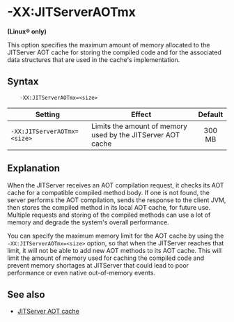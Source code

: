 <!--
* Copyright (c) 2017, 2024 IBM Corp. and others
*
* This program and the accompanying materials are made
* available under the terms of the Eclipse Public License 2.0
* which accompanies this distribution and is available at
* https://www.eclipse.org/legal/epl-2.0/ or the Apache
* License, Version 2.0 which accompanies this distribution and
* is available at https://www.apache.org/licenses/LICENSE-2.0.
*
* This Source Code may also be made available under the
* following Secondary Licenses when the conditions for such
* availability set forth in the Eclipse Public License, v. 2.0
* are satisfied: GNU General Public License, version 2 with
* the GNU Classpath Exception [1] and GNU General Public
* License, version 2 with the OpenJDK Assembly Exception [2].
*
* [1] https://www.gnu.org/software/classpath/license.html
* [2] https://openjdk.org/legal/assembly-exception.html
*
* SPDX-License-Identifier: EPL-2.0 OR Apache-2.0 OR GPL-2.0-only WITH Classpath-exception-2.0 OR GPL-2.0-only WITH OpenJDK-assembly-exception-1.0
-->

# -XX:JITServerAOTmx

**(Linux&reg; only)**

This option specifies the maximum amount of memory allocated to the JITServer AOT cache for storing the compiled code and for the associated data structures that are used in the cache's implementation.

## Syntax

        -XX:JITServerAOTmx=<size>

| Setting                 | Effect | Default                                                                            |
|-------------------------|--------|:----------------------------------------------------------------------------------:|
| `-XX:JITServerAOTmx=<size>`    | Limits the amount of memory used by the JITServer AOT cache |  300 MB                       |

## Explanation

When the JITServer receives an AOT compilation request, it checks its AOT cache for a compatible compiled method body. If one is not found, the server performs the AOT compilation, sends the response to the client JVM, then stores the compiled method in its local AOT cache, for future use. Multiple requests and storing of the compiled methods can use a lot of memory and degrade the system's overall performance.

You can specify the maximum memory limit for the AOT cache by using the `-XX:JITServerAOTmx=<size>` option, so that when the JITServer reaches that limit, it will not be able to add new AOT methods to its AOT cache. This will limit the amount of memory used for caching the compiled code and prevent memory shortages at JITServer that could lead to poor performance or even native out-of-memory events.

## See also

- [JITServer AOT cache](jitserver_tuning.md#jitserver-aot-cache)

<!-- ==== END OF TOPIC ==== xxjitserveraotmx.md ==== -->
